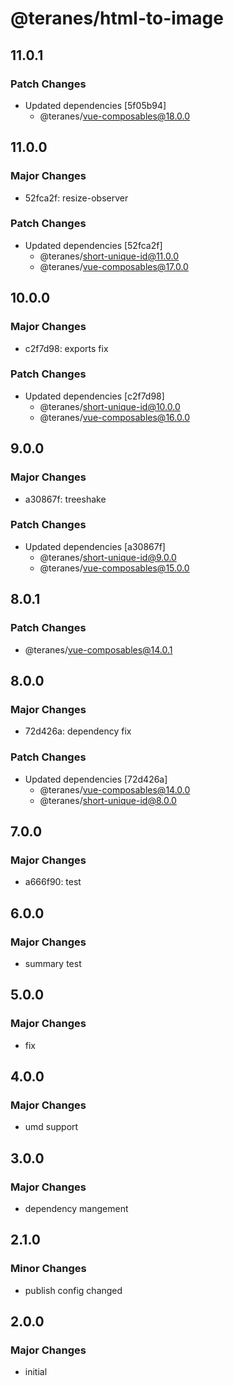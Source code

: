 # @teranes/html-to-image

## 11.0.1

### Patch Changes

- Updated dependencies [5f05b94]
  - @teranes/vue-composables@18.0.0

## 11.0.0

### Major Changes

- 52fca2f: resize-observer

### Patch Changes

- Updated dependencies [52fca2f]
  - @teranes/short-unique-id@11.0.0
  - @teranes/vue-composables@17.0.0

## 10.0.0

### Major Changes

- c2f7d98: exports fix

### Patch Changes

- Updated dependencies [c2f7d98]
  - @teranes/short-unique-id@10.0.0
  - @teranes/vue-composables@16.0.0

## 9.0.0

### Major Changes

- a30867f: treeshake

### Patch Changes

- Updated dependencies [a30867f]
  - @teranes/short-unique-id@9.0.0
  - @teranes/vue-composables@15.0.0

## 8.0.1

### Patch Changes

- @teranes/vue-composables@14.0.1

## 8.0.0

### Major Changes

- 72d426a: dependency fix

### Patch Changes

- Updated dependencies [72d426a]
  - @teranes/vue-composables@14.0.0
  - @teranes/short-unique-id@8.0.0

## 7.0.0

### Major Changes

- a666f90: test

## 6.0.0

### Major Changes

- summary test

## 5.0.0

### Major Changes

- fix

## 4.0.0

### Major Changes

- umd support

## 3.0.0

### Major Changes

- dependency mangement

## 2.1.0

### Minor Changes

- publish config changed

## 2.0.0

### Major Changes

- initial
